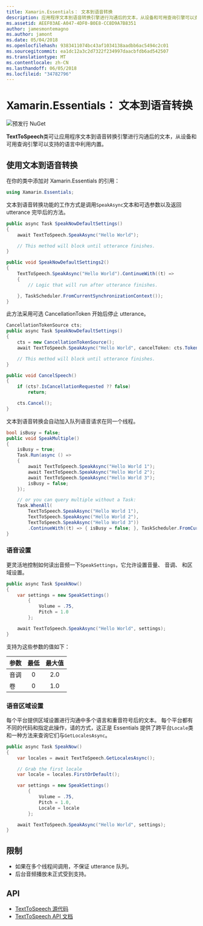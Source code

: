 ```yaml
---
title: Xamarin.Essentials： 文本到语音转换
description: 应用程序文本到语音转换引擎进行沟通后的文本，从设备和可用查询引擎可以支持的语言中利用内置的 Xamarin.Essentials 使 TextToSpeech 类。
ms.assetid: AEEF03AE-A047-4DF0-B0E8-CC8D9A7B8351
author: jamesmontemagno
ms.author: jamont
ms.date: 05/04/2018
ms.openlocfilehash: 9383411074bc43af1034138aadbb6ac5494c2c01
ms.sourcegitcommit: ea1dc12a3c2d7322f234997daacbfdb6ad542507
ms.translationtype: MT
ms.contentlocale: zh-CN
ms.lasthandoff: 06/05/2018
ms.locfileid: "34782796"
---
```

# <a name="xamarinessentials-text-to-speech"></a>Xamarin.Essentials： 文本到语音转换

![预发行 NuGet](~/media/shared/pre-release.png)

**TextToSpeech**类可让应用程序文本到语音转换引擎进行沟通后的文本，从设备和可用查询引擎可以支持的语言中利用内置。

## <a name="using-text-to-speech"></a>使用文本到语音转换

在你的类中添加对 Xamarin.Essentials 的引用：

```csharp
using Xamarin.Essentials;
```

文本到语音转换功能的工作方式是调用`SpeakAsync`文本和可选参数以及返回 utterance 完毕后的方法。 

```csharp
public async Task SpeakNowDefaultSettings()
{
    await TextToSpeech.SpeakAsync("Hello World");

    // This method will block until utterance finishes.
}

public void SpeakNowDefaultSettings2()
{
    TextToSpeech.SpeakAsync("Hello World").ContinueWith((t) => 
    {
        // Logic that will run after utterance finishes.

    }, TaskScheduler.FromCurrentSynchronizationContext());
}
```

此方法采用可选 CancellationToken 开始后停止 utterance。 
```csharp
CancellationTokenSource cts;
public async Task SpeakNowDefaultSettings()
{
    cts = new CancellationTokenSource();
    await TextToSpeech.SpeakAsync("Hello World", cancelToken: cts.Token);

    // This method will block until utterance finishes.
}

public void CancelSpeech()
{
    if (cts?.IsCancellationRequested ?? false)
        return;

    cts.Cancel();
}
```

文本到语音转换会自动加入队列语音请求在同一个线程。 

```csharp
bool isBusy = false;
public void SpeakMultiple()
{
    isBusy = true;
    Task.Run(async () =>
    {
        await TextToSpeech.SpeakAsync("Hello World 1");
        await TextToSpeech.SpeakAsync("Hello World 2");
        await TextToSpeech.SpeakAsync("Hello World 3");
        isBusy = false;
    });

    // or you can query multiple without a Task:
    Task.WhenAll(
        TextToSpeech.SpeakAsync("Hello World 1"),
        TextToSpeech.SpeakAsync("Hello World 2"),
        TextToSpeech.SpeakAsync("Hello World 3"))
        .ContinueWith((t) => { isBusy = false; }, TaskScheduler.FromCurrentSynchronizationContext());
}
```

### <a name="speech-settings"></a>语音设置

更灵活地控制如何读出音频一下`SpeakSettings`，它允许设置音量、 音调、 和区域设置。

```csharp
public async Task SpeakNow()
{
    var settings = new SpeakSettings()
        {
            Volume = .75,
            Pitch = 1.0
        };

    await TextToSpeech.SpeakAsync("Hello World", settings);
}
```

支持为这些参数的值如下：

| 参数 | 最低 | 最大值 |
| --- | :---: | :---: |
| 音调 | 0 | 2.0 |
| 卷 | 0 | 1.0 |

### <a name="speech-locales"></a>语音区域设置

每个平台提供区域设置进行沟通中多个语言和重音符号后的文本。 每个平台都有不同的代码和指定此操作，请的方式，这正是 Essentials 提供了跨平台`Locale`类和一种方法来查询它们与`GetLocalesAsync`。

```csharp
public async Task SpeakNow()
{
    var locales = await TextToSpeech.GetLocalesAsync();

    // Grab the first locale
    var locale = locales.FirstOrDefault();

    var settings = new SpeakSettings()
        {
            Volume = .75,
            Pitch = 1.0,
            Locale = locale
        };

    await TextToSpeech.SpeakAsync("Hello World", settings);
}
```

## <a name="limitations"></a>限制

- 如果在多个线程间调用，不保证 utterance 队列。
- 后台音频播放未正式受到支持。

## <a name="api"></a>API

- [TextToSpeech 源代码](https://github.com/xamarin/Essentials/tree/master/Xamarin.Essentials/TextToSpeech)
- [TextToSpeech API 文档](xref:Xamarin.Essentials.TextToSpeech)
